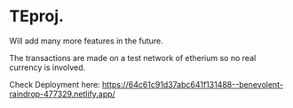 # TEproj.

Will add many more features in the future.

The transactions are made on a test network of etherium so no real currency is involved. 

Check Deployment here: https://64c61c91d37abc641f131488--benevolent-raindrop-477329.netlify.app/ 
